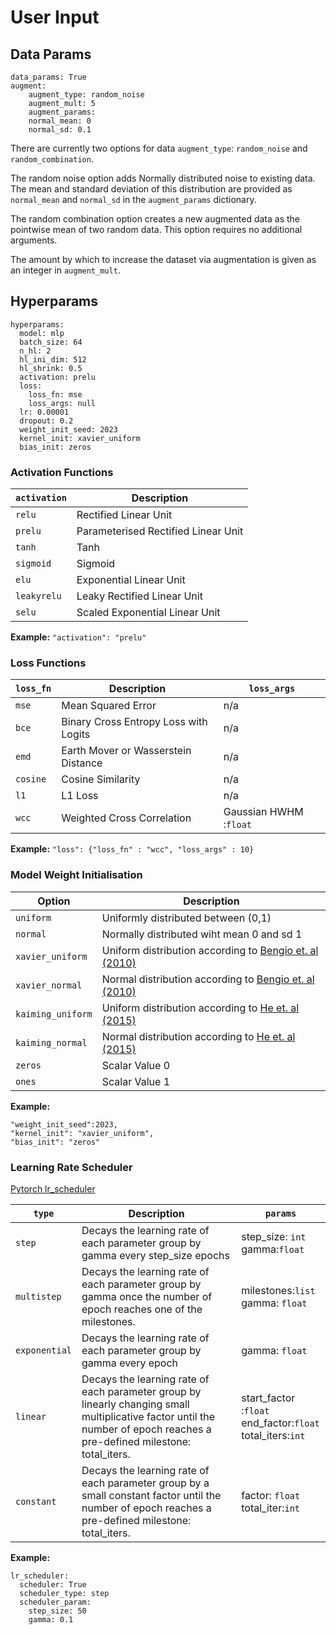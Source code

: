 User Input
===


## Data Params

```
data_params: True
augment:
    augment_type: random_noise
    augment_mult: 5
    augment_params: 
    normal_mean: 0
    normal_sd: 0.1
```

There are currently two options for data `augment_type`: `random_noise` and `random_combination`.

The random noise option adds Normally distributed noise to existing data. The mean and standard deviation of this distribution are provided as `normal_mean` and `normal_sd` in the `augment_params` dictionary.

The random combination option creates a new augmented data as the pointwise mean of two random data. This option requires no additional arguments.

The amount by which to increase the dataset via augmentation is given as an integer in `augment_mult`.

## Hyperparams

```
hyperparams: 
  model: mlp
  batch_size: 64
  n_hl: 2
  hl_ini_dim: 512
  hl_shrink: 0.5
  activation: prelu
  loss:
    loss_fn: mse
    loss_args: null
  lr: 0.00001
  dropout: 0.2
  weight_init_seed: 2023
  kernel_init: xavier_uniform
  bias_init: zeros
```

### Activation Functions

| `activation` | Description |
| --- | ----------- |
| `relu`      | Rectified Linear Unit               |
| `prelu`     | Parameterised Rectified Linear Unit |
| `tanh`      | Tanh                                |
| `sigmoid`   | Sigmoid                             |
| `elu`       | Exponential Linear Unit             |
| `leakyrelu` | Leaky Rectified Linear Unit         |
| `selu`      | Scaled Exponential Linear Unit      |

**Example:** `"activation": "prelu"`


### Loss Functions 

| `loss_fn`   | Description | `loss_args` |
| ---      | ----------- | ---|
| `mse`    | Mean Squared Error                   | n/a  |
| `bce`    | Binary Cross Entropy Loss with Logits| n/a |
| `emd`    | Earth Mover or Wasserstein Distance  | n/a |
| `cosine` | Cosine Similarity                    | n/a |
| `l1`     | L1 Loss                              | n/a |
| `wcc`    | Weighted Cross Correlation           | Gaussian HWHM :`float` |

**Example:** ```"loss": {"loss_fn" : "wcc", "loss_args" : 10}```

### Model Weight Initialisation


| Option   | Description | 
| ---      | ----------- | 
| `uniform`         | Uniformly distributed between (0,1) |
| `normal`          | Normally distributed wiht mean 0 and sd 1|
| `xavier_uniform`  | Uniform distribution according to [Bengio et. al (2010)](http://proceedings.mlr.press/v9/glorot10a)|
| `xavier_normal`   | Normal distribution according to [Bengio et. al (2010)](http://proceedings.mlr.press/v9/glorot10a)|
| `kaiming_uniform` | Uniform distribution according to [He et. al (2015)](http://openaccess.thecvf.com/content_iccv_2015/html/He_Delving_Deep_into_ICCV_2015_paper.html)|
| `kaiming_normal`  | Normal distribution according to [He et. al (2015)](http://openaccess.thecvf.com/content_iccv_2015/html/He_Delving_Deep_into_ICCV_2015_paper.html)|
| `zeros`           | Scalar Value 0|
| `ones`            | Scalar Value 1|


**Example:** 
```
"weight_init_seed":2023,
"kernel_init": "xavier_uniform",
"bias_init": "zeros"
```

### Learning Rate Scheduler
[Pytorch lr_scheduler](https://pytorch.org/docs/stable/optim.html)

| `type`   | Description | `params` |
| ---      | ------ | ---|
| `step`    | Decays the learning rate of each parameter group by gamma every step_size epochs                  | step_size: `int` <br />gamma:`float` |
| `multistep`    | Decays the learning rate of each parameter group by gamma once the number of epoch reaches one of the milestones. | milestones:`list` <br /> gamma: `float` |
| `exponential`    | Decays the learning rate of each parameter group by gamma every epoch  | gamma: `float` |
| `linear` | Decays the learning rate of each parameter group by linearly changing small multiplicative factor until the number of epoch reaches a pre-defined milestone: total_iters.                    | start_factor :`float` <br /> end_factor:`float` <br /> total_iters:`int`   |
| `constant`     | Decays the learning rate of each parameter group by a small constant factor until the number of epoch reaches a pre-defined milestone: total_iters.                             | factor: `float` <br /> total_iter:`int` |

**Example:** 

```
lr_scheduler:  
  scheduler: True
  scheduler_type: step
  scheduler_param:
    step_size: 50
    gamma: 0.1
